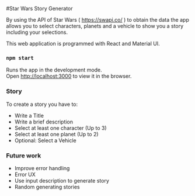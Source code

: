 #Star Wars Story Generator

By using the API of Star Wars ( https://swapi.co/ ) to obtain the data the app allows you to select characters, planets and a vehicle to show you a story including your selections.

This web application is programmed with React and Material UI.

### `npm start`

Runs the app in the development mode.<br>
Open [http://localhost:3000](http://localhost:3000) to view it in the browser.

### Story 

To create a story you have to:

- Write a Title
- Write a brief description
- Select at least one character (Up to 3)
- Select at least one planet (Up to 2)
- Optional: Select a Vehicle

### Future work
- Improve error handling
- Error UX
- Use input description to generate story
- Random generating stories